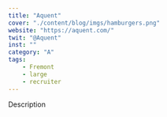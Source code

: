 ```yaml
---
title: "Aquent"
cover: "./content/blog/imgs/hamburgers.png"
website: "https://aquent.com/"
twit: "@Aquent"
inst: ""
category: "A"
tags:
    - Fremont
    - large
    - recruiter
---
```


Description
